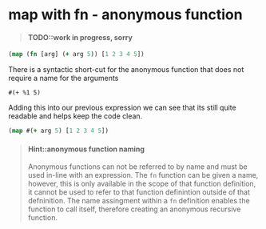 # map with fn - anonymous function

> #### TODO::work in progress, sorry


```clojure
(map (fn [arg] (+ arg 5)) [1 2 3 4 5])
```

There is a syntactic short-cut for the anonymous function that does not require a name for the arguments

```#(+ %1 5)```

Adding this into our previous expression we can see that its still quite readable and helps keep the code clean.

```clojure
(map #(+ arg 5) [1 2 3 4 5])
```



> #### Hint::anonymous function naming
> Anonymous functions can not be referred to by name and must be used in-line with an expression.
> The `fn` function can be given a name, however, this is only available in the scope of that function definition, it cannot be used to refer to that function definintion outside of that defninition.  The name assingment within a `fn` definition enables the function to call itself, therefore creating an anonymous recursive function.
